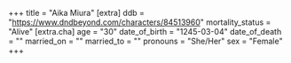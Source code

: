 +++
title = "Aika Miura"
[extra]
ddb = "https://www.dndbeyond.com/characters/84513960"
mortality_status = "Alive"
[extra.cha]
age = "30"
date_of_birth = "1245-03-04"
date_of_death = ""
married_on = ""
married_to = ""
pronouns = "She/Her"
sex = "Female"
+++

